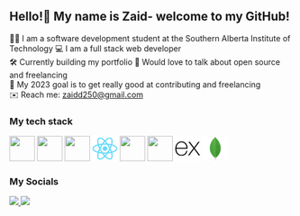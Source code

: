 ## Hello!👋 My name is Zaid- welcome to my GitHub!

🧑‍🎓 I am a software development student at the Southern Alberta Institute of Technology
💻 I am a full stack web developer   
🛠️ Currently building my portfolio 
💬 Would love to talk about open source and freelancing    
📌 My 2023 goal is to get really good at contributing and freelancing    
✉️ Reach me: zaidd250@gmail.com 


### My tech stack
<p>
	<img src="https://cdn.jsdelivr.net/gh/devicons/devicon/icons/html5/html5-original.svg" width="45" height="45"/>
	<img src="https://cdn.jsdelivr.net/gh/devicons/devicon/icons/css3/css3-original.svg" width="45" height="45"/>
	<img src="https://cdn.jsdelivr.net/gh/devicons/devicon/icons/javascript/javascript-original.svg" width="45" height="45"/>
	<img src="https://github.com/devicons/devicon/blob/v2.15.1/icons/react/react-original.svg" width="45" height="45"/>
	<img src="https://cdn.jsdelivr.net/gh/devicons/devicon/icons/tailwindcss/tailwindcss-plain.svg" width="45" height="45"/>
	<img src="https://cdn.jsdelivr.net/gh/devicons/devicon/icons/nodejs/nodejs-original-wordmark.svg" width="45" height="45"/>
	<img src="https://github.com/devicons/devicon/blob/1119b9f84c0290e0f0b38982099a2bd027a48bf1/icons/express/express-original.svg" width="45" height="45"/>
	<img src="https://github.com/devicons/devicon/blob/1119b9f84c0290e0f0b38982099a2bd027a48bf1/icons/mongodb/mongodb-original.svg" width="45" height="45"/>
</p>

### My Socials
<p>
	<a href="https://twitter.com/zaidahmad__dev" target="_blank">
		<img src="https://cdn2.iconfinder.com/data/icons/social-aquiocons/512/Aquicon-Twitter.png" width=60>
	</a>
	<a href="https://www.linkedin.com/in/zaidahmad25" target="_blank"><img src="https://cdn2.iconfinder.com/data/icons/social-aquiocons/512/Aquicon-Linkedin.png" width=60></a>
</p>
